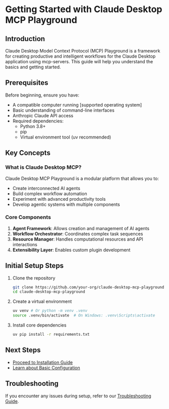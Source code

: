 # Getting Started with Claude Desktop MCP Playground

## Introduction

Claude Desktop Model Context Protocol (MCP) Playground is a framework for creating productive and intelligent workflows for the Claude Desktop application using mcp-servers. This guide will help you understand the basics and getting started.

## Prerequisites

Before beginning, ensure you have:
- A compatible computer running [supported operating system]
- Basic understanding of command-line interfaces
- Anthropic Claude API access
- Required dependencies:
  - Python 3.8+
  - pip
  - Virtual environment tool (uv recommended)

## Key Concepts

### What is Claude Desktop MCP?

Claude Desktop MCP Playground is a modular platform that allows you to:
- Create interconnected AI agents
- Build complex workflow automation
- Experiment with advanced productivity tools
- Develop agentic systems with multiple components

### Core Components

1. **Agent Framework**: Allows creation and management of AI agents
2. **Workflow Orchestrator**: Coordinates complex task sequences
3. **Resource Manager**: Handles computational resources and API interactions
4. **Extensibility Layer**: Enables custom plugin development

## Initial Setup Steps

1. Clone the repository
   ```bash
   git clone https://github.com/your-org/claude-desktop-mcp-playground.git
   cd claude-desktop-mcp-playground
   ```

2. Create a virtual environment
   ```bash
   uv venv # Or python -m venv .venv
   source .venv/bin/activate  # On Windows: .venv\Scripts\activate
   ```

3. Install core dependencies
   ```bash
   uv pip install -r requirements.txt
   ```

## Next Steps

- [Proceed to Installation Guide](02-installation.md)
- [Learn about Basic Configuration](03-basic-configuration.md)

## Troubleshooting

If you encounter any issues during setup, refer to our [Troubleshooting Guide](07-troubleshooting.md).
